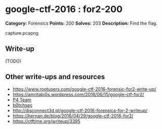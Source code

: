 # google-ctf-2016 : for2-200

**Category:** Forensics
**Points:** 200
**Solves:** 203
**Description:**
Find the flag.

capture.pcapng

## Write-up

(TODO)

## Other write-ups and resources

* <https://www.rootusers.com/google-ctf-2016-forensic-for2-write-up/>
* <https://amritabi0s.wordpress.com/2016/06/15/google-ctf-for2/>
* [P4 Team](https://github.com/p4-team/ctf/blob/master/2016-05-01-googlectf/for2/README.md)
* [b0tchsec](http://b0tchsec.com/2016/googlectf/for2)
* http://disconnect3d.pl/google-ctf-2016-forensics-for-2-writeup/
* https://hernan.de/blog/2016/04/29/google-ctf-2016-for2/
* https://ctftime.org/writeup/3395

